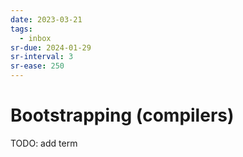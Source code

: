 ```yaml
---
date: 2023-03-21
tags:
  - inbox
sr-due: 2024-01-29
sr-interval: 3
sr-ease: 250
---
```

# Bootstrapping (compilers)

TODO: add term
